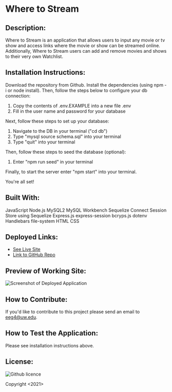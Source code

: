 # Where to Stream

## Description:
Where to Stream is an application that allows users to input any movie or tv show and access links where the movie or show can be streamed online. Additionally, Where to Stream users can add and remove movies and shows to their very own Watchlist.

## Installation Instructions:
Download the repository from Github. Install the dependencies (using npm -i or node install). Then, follow the steps below to configure your db connection:

1. Copy the contents of .env.EXAMPLE into a new file .env
2. Fill in the user name and password for your database

Next, follow these steps to set up your database:
1. Navigate to the DB in your terminal ("cd db")
2. Type "mysql source schema.sql" into your terminal
3. Type "quit" into your terminal

Then, follow these steps to seed the database (optional):
1. Enter "npm run seed" in your terminal

Finally, to start the server enter "npm start" into your terminal.

You're all set!

## Built With:
JavaScript
Node.js
MySQL2
MySQL Workbench
Sequelize
Connect Session Store using Sequelize
Express.js
express-session
bcryps.js
dotenv
Handlebars
file-system
HTML
CSS


## Deployed Links:
* [See Live Site](https://wheretomovie.herokuapp.com/)
* [Link to GitHub Repo](https://github.com/egraham96/Where-to-Watch)

## Preview of Working Site:
![Screenshot of Deployed Application](./public/assets/screenshot.png)

## How to Contribute:
If you'd like to contribute to this project please send an email to eeg4@uw.edu.

## How to Test the Application:
Please see installation instructions above. 

## License:

![Github licence](http://img.shields.io/badge/license-MIT-blue.svg)

Copyright <2021><Emma Graham>
